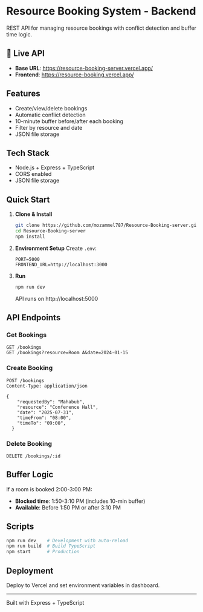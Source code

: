 # Resource Booking System - Backend

REST API for managing resource bookings with conflict detection and buffer time logic.

## 🚀 Live API
- **Base URL**: https://resource-booking-server.vercel.app/
- **Frontend**: https://resource-booking.vercel.app/

## Features
- Create/view/delete bookings
- Automatic conflict detection
- 10-minute buffer before/after each booking
- Filter by resource and date
- JSON file storage

## Tech Stack
- Node.js + Express + TypeScript
- CORS enabled
- JSON file storage

## Quick Start

1. **Clone & Install**
   ```bash
   git clone https://github.com/mozammel787/Resource-Booking-server.git
   cd Resource-Booking-server
   npm install
   ```

2. **Environment Setup**
   Create `.env`:
   ```env
   PORT=5000
   FRONTEND_URL=http://localhost:3000
   ```

3. **Run**
   ```bash
   npm run dev
   ```
   API runs on http://localhost:5000

## API Endpoints

### Get Bookings
```http
GET /bookings
GET /bookings?resource=Room A&date=2024-01-15
```

### Create Booking
```http
POST /bookings
Content-Type: application/json

{
    "requestedBy": "Mahabub",
    "resource": "Conference Hall",
    "date": "2025-07-31",
    "timeFrom": "08:00",
    "timeTo": "09:00",
  }
```

### Delete Booking
```http
DELETE /bookings/:id
```

## Buffer Logic
If a room is booked 2:00-3:00 PM:
- **Blocked time**: 1:50-3:10 PM (includes 10-min buffer)
- **Available**: Before 1:50 PM or after 3:10 PM

## Scripts
```bash
npm run dev    # Development with auto-reload
npm run build  # Build TypeScript
npm start      # Production
```

## Deployment
Deploy to Vercel and set environment variables in dashboard.

---
Built with Express + TypeScript

